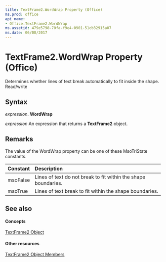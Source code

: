 ```yaml
---
title: TextFrame2.WordWrap Property (Office)
ms.prod: office
api_name:
- Office.TextFrame2.WordWrap
ms.assetid: 479e5798-70fa-f9e4-0901-51cb32915a07
ms.date: 06/08/2017
---
```



# TextFrame2.WordWrap Property (Office)

Determines whether lines of text break automatically to fit inside the shape. Read/write


## Syntax

 _expression_. **WordWrap**

 _expression_ An expression that returns a **TextFrame2** object.


## Remarks

The value of the WordWrap property can be one of these MsoTriState constants.



|**Constant**|**Description**|
|:-----|:-----|
|msoFalse|Lines of text do not break to fit within the shape boundaries.|
|msoTrue|Lines of text break to fit within the shape boundaries.|

## See also


#### Concepts


[TextFrame2 Object](textframe2-object-office.md)
#### Other resources


[TextFrame2 Object Members](textframe2-members-office.md)


